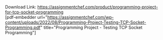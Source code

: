 Download Link: https://assignmentchef.com/product/programming-project-for-tcp-socket-programming
<br>
[pdf-embedder url="https://assignmentchef.com/wp-content/uploads/2022/08/Programming-Project-Testing-TCP-Socket-Programming.pdf" title="Programming Project - Testing TCP Socket Programming"]

&nbsp;